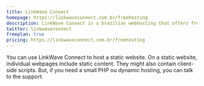 ```yaml
---
title: LinkWave Connect
homepage: https://linkwaveconnect.com.br/freehosting
description: LinkWave Connect is a brazilian webhosting that offers free hosting for static project websites
twitter: linkwaveconnect
freeplan: true
pricing: https://linkwaveconnect.com.br/freehosting
---
```


You can use LinkWave Connect to host a static website. On a static website, individual webpages include static content. They might also contain client-side scripts. But, if you need a small PHP ou dynamic hosting, you can talk to the support.
